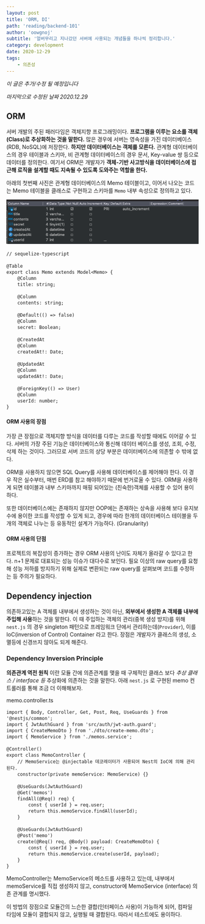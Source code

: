 ```yaml
---
layout: post
title: 'ORM, DI'
path: 'reading/backend-101'
author: 'oowgnoj'
subtitle: '얼버무리고 지나갔던 서버에 사용되는 개념들을 하나씩 정리합니다.'
category: development
date: 2020-12-29
tags:
    - 의존성
---
```


_이 글은 추가/수정 될 예정입니다_

_마지막으로 수정된 날짜 2020.12.29_

## ORM

서버 개발의 주된 패러다임은 객체지향 프로그래밍이다. **프로그램을 이루는 요소를 객체(Class)로 추상화하는 것을 말한다.**
많은 경우에 서버는 영속성을 가진 데이터베이스(RDB, NoSQL)에 저장한다. **하지만 데이터베이스는 객체를 모른다.**
관계형 데이터베이스의 경우 테이블과 스키마, 비 관계형 데이터베이스의 경우 문서, Key-value 쌍 등으로 데이터를 정의한다.
여기서 ORM은 개발자가 **객체-기반 사고방식을 데이터베이스에 접근해 로직을 설계할 때도 지속될 수 있도록 도와주는 역할을 한다.**

아래의 첫번째 사진은 관계형 데이터베이스의 Memo 테이블이고, 이어서 나오는 코드는 Memo 테이블을 클래스로 구현하고 스키마를 `Memo` 내부 속성으로 정의하고 있다.

![memo table](./../images/in-post/memo-db.png)

```tsx
// sequelize-typescript

@Table
export class Memo extends Model<Memo> {
    @Column
    title: string;

    @Column
    contents: string;

    @Default(() => false)
    @Column
    secret: Boolean;

    @CreatedAt
    @Column
    createdAt!: Date;

    @UpdatedAt
    @Column
    updatedAt!: Date;

    @ForeignKey(() => User)
    @Column
    userId: number;
}
```

#### ORM 사용의 장점

가장 큰 장점으로 객체지향 방식을 데이터를 다루는 코드를 작성할 때에도 이어갈 수 있다. 서버의 가장 주된 기능은 데이터베이스와 통신해 데이터 베이스를
생성, 조회, 수정, 삭제 하는 것이다. 그러므로 서버 코드의 상당 부분은 데이터베이스에 의존할 수 밖에 없다.

ORM을 사용하지 않으면 SQL Query를 사용해 데이터베이스를 제어해야 한다. 이 경우 작은 실수부터, 매번 ERD를 참고 해야하기 때문에 번거로울 수 있다. ORM을 사용하게 되면 테이블과 내부 스키마까지 매핑 되어있는 (친숙한)객체를 사용할 수 있어 용이하다.

또한 데이터베이스에는 존재하지 않지만 OOP에는 존재하는 상속을 사용해 보다 유지보수에 용이한 코드를 작성할 수 있게 되고, 경우에 따라 한개의 데이터베이스 테이블을 두개의 객체로 나누는 등 유동적인 설계가 가능하다. (Granularity)

#### ORM 사용의 단점

프로젝트의 복잡성이 증가하는 경우 ORM 사용의 난이도 자체가 올라갈 수 있다고 한다. n+1 문제로 대표되는 성능 이슈가 대다수로 보인다. 필요 이상의 raw query를 요청해 성능 저하를 방지하기 위해 실제로 변환되는 raw query를 살펴보며 코드를 수정하는 등 주의가 필요하다.

## Dependency injection

의존하고있는 A 객체를 내부에서 생성하는 것이 아닌, **외부에서 생성한 A 객체를 내부에 주입해 사용**하는 것을 말한다. 이 때 주입하는 객체의 관리(중복 생성 방지)를 위해 `nest.js` 의 경우 singleton 패턴으로 프레임워크 단에서 관리하는데(`Provider`), 이를 IoC(inversion of Control) Container 라고 한다. 장점은 개발자가 클래스의 생성, 소멸등에 신경쓰지 않아도 되게 해준다.

### Dependency Inversion Principle

**의존관계 역전 원칙** 이란 모듈 간에 의존관계를 맺을 때 구체적인 클래스 보다 _추상 클래스 / interface 등_ 추상화에 의존하는 것을 말한다. 아래 `nest.js` 로 구현된 memo 컨트롤러를 통해 조금 더 이해해보자.

memo.controller.ts

```tsx
import { Body, Controller, Get, Post, Req, UseGuards } from '@nestjs/common';
import { JwtAuthGuard } from 'src/auth/jwt-auth.guard';
import { CreateMemoDto } from './dto/create-memo.dto';
import { MemoService } from './memos.service';

@Controller()
export class MemoController {
    // MemoService는 @injectable 데코레이터가 사용되어 Nest의 IoC에 의해 관리된다.
    constructor(private memoService: MemoService) {}

    @UseGuards(JwtAuthGuard)
    @Get('memos')
    findAll(@Req() req) {
        const { userId } = req.user;
        return this.memoService.findAll(userId);
    }

    @UseGuards(JwtAuthGuard)
    @Post('memo')
    create(@Req() req, @Body() payload: CreateMemoDto) {
        const { userId } = req.user;
        return this.memoService.create(userId, payload);
    }
}
```

MemoController는 MemoService의 메소드를 사용하고 있는데, 내부에서 memoService를 직접 생성하지 않고, constructor에 MemoService (interface) 의존 관계를 명시했다.

이 방법의 장점으로 모듈간의 느슨한 결합(인터페이스 사용)이 가능하게 되어, 컴파일 타임에 모듈이 결합되지 않고, 실행될 때 결합된다. 따라서 테스트에도 용이하다.
